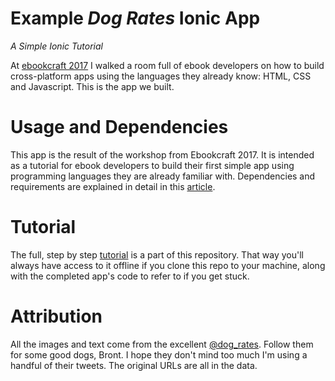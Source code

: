 # Example _Dog Rates_ Ionic App

_A Simple Ionic Tutorial_

At [ebookcraft 2017](http://techforum.booknetcanada.ca/ebookcraft/) I walked a room full of ebook developers on how to build cross-platform apps using the languages they already know: HTML, CSS and Javascript. This is the app we built.

# Usage and Dependencies

This app is the result of the workshop from Ebookcraft 2017. It is intended as a tutorial for ebook developers to build their first simple app using programming languages they are already familiar with. Dependencies and requirements are explained in detail in this [article](http://www.booknetcanada.ca/blog/2017/1/26/all-the-tools-you-need-to-take-your-skills-beyond-ebooks).

# Tutorial

The full, step by step [tutorial](tutorial.md) is a part of this repository. That way you'll always have access to it offline if you clone this repo to your machine, along with the completed app's code to refer to if you get stuck.

# Attribution

All the images and text come from the excellent [@dog_rates](https://twitter.com/dog_rates). Follow them for some good dogs, Bront. I hope they don't mind too much I'm using a handful of their tweets. The original URLs are all in the data.

